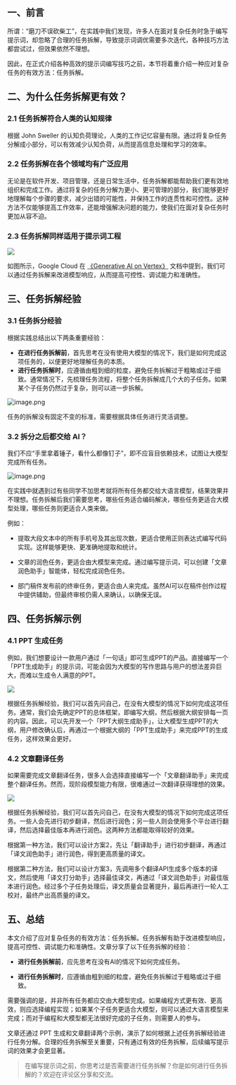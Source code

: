 ## 一、前言

所谓：“磨刀不误砍柴工”，在实践中我们发现，许多人在面对复杂任务时急于编写提示词，却忽略了合理的任务拆解，导致提示词调优需要多次迭代，各种技巧方法都尝试过，但效果依然不理想。

因此，在正式介绍各种高效的提示词编写技巧之前，本节将着重介绍一种应对复杂任务的有效方法：任务拆解。

## 二、为什么任务拆解更有效？

### 2.1 **任务拆解符合人类的认知规律**

根据 John Sweller 的认知负荷理论，人类的工作记忆容量有限。通过将复杂任务分解成小部分，可以有效减少认知负荷，从而提高信息处理和学习的效率。

### 2.2 **任务拆解在各个领域均有广泛应用**

无论是在软件开发、项目管理，还是日常生活中，任务拆解都能帮助我们更有效地组织和完成工作。通过将复杂的任务分解为更小、更可管理的部分，我们能够更好地理解每个步骤的要求，减少出错的可能性，并保持工作的连贯性和可控性。这种方法不仅能够提高工作效率，还能增强解决问题的能力，使我们在面对复杂任务时更加从容不迫。

### 2.3 **任务拆解同样适用于提示词工程**

![](https://p3-juejin.byteimg.com/tos-cn-i-k3u1fbpfcp/d4ed2f23e69a4bd5be1d36741c2890d9~tplv-k3u1fbpfcp-jj-mark:1600:0:0:0:q75.png#?w=862&h=377&s=63761&e=png&a=1&b=fcfcfc)

如图所示，Google Cloud 在 [《Generative AI on Vertex》](https://cloud.google.com/vertex-ai/generative-ai/docs/learn/prompts/break-down-prompts "https://cloud.google.com/vertex-ai/generative-ai/docs/learn/prompts/break-down-prompts") 文档中提到，我们可以通过任务拆解来改进模型响应，从而提高可控性、调试能力和准确性。

## 三、任务拆解经验

### 3.1 任务拆分经验

根据实践总结出以下两条重要经验：

* **在进行任务拆解前**，首先思考在没有使用大模型的情况下，我们是如何完成这项任务的，以便更好地理解任务的本质。
* **进行任务拆解时**，应遵循由粗到细的粒度，避免任务拆解过于粗略或过于细致。通常情况下，先梳理任务流程，将整个任务拆解成几个大的子任务。如果某个子任务仍然过于复杂，则可以进一步拆解。

![image.png](https://p1-juejin.byteimg.com/tos-cn-i-k3u1fbpfcp/5ab4428a913a4681953a05b5b730e36e~tplv-k3u1fbpfcp-jj-mark:1600:0:0:0:q75.png#?w=740&h=237&s=34443&e=png&a=1&b=fbfbfb)

任务的拆解没有固定不变的标准，需要根据具体任务进行灵活调整。

### 3.2 拆分之后都交给 AI？

我们不应“手里拿着锤子，看什么都像钉子”，即不应盲目依赖技术，试图让大模型完成所有任务。

![image.png](https://p3-juejin.byteimg.com/tos-cn-i-k3u1fbpfcp/30df89bba94c4deba698fc4d1057c8d3~tplv-k3u1fbpfcp-jj-mark:1600:0:0:0:q75.png#?w=737&h=299&s=36937&e=png&a=1&b=fcfcfc)

在实践中就遇到过有些同学不加思考就将所有任务都交给大语言模型，结果效果并不理想。任务拆解后我们需要思考，哪些任务适合编码解决，哪些任务更适合大模型处理，哪些任务则更适合人类来做。

例如：

* 提取大段文本中的所有手机号及其出现次数，更适合使用正则表达式编写代码实现。这样能够更快、更准确地提取和统计。

* 文章的润色任务，更适合由大模型来完成。通过编写提示词，可以创建「文章润色助手」智能体，轻松完成润色任务。

* 部门稿件发布前的终审任务，更适合由人来完成。虽然AI可以在稿件创作过程中提供辅助，但最终审核仍需人来确认，以确保无误。

## 四、任务拆解示例

### 4.1 PPT 生成任务

例如，我们想要设计一款用户通过「一句话」即可生成PPT的产品。直接编写一个「PPT生成助手」的提示词，可能会因为大模型的写作思路与用户的想法差异巨大，而难以生成令人满意的PPT。

![](https://p3-juejin.byteimg.com/tos-cn-i-k3u1fbpfcp/1fe118ad1e0a45c1af88945412534271~tplv-k3u1fbpfcp-jj-mark:1600:0:0:0:q75.png#?w=790&h=522&s=43471&e=png&a=1&b=fdfdfd)

根据任务拆解经验，我们可以首先问自己，在没有大模型的情况下如何完成这项任务。通常，我们会先确定PPT的总体框架，即编写大纲，然后根据大纲安排每一页的内容。因此，可以先开发一个「PPT大纲生成助手」，让大模型生成PPT的大纲，用户修改确认后，再通过一个根据大纲的「PPT生成助手」来完成PPT的生成任务，这样效果会更好。

### 4.2 文章翻译任务

如果需要完成文章翻译任务，很多人会选择直接编写一个「文章翻译助手」来完成整个翻译任务。然而，现阶段模型能力有限，很难通过一次翻译获得理想的效果。

![](https://p3-juejin.byteimg.com/tos-cn-i-k3u1fbpfcp/2fa2945d1a044dae9fdba864d96b8961~tplv-k3u1fbpfcp-jj-mark:1600:0:0:0:q75.png#?w=1067&h=768&s=103924&e=png&a=1&b=fcfcfc)

根据任务拆解经验，我们可以首先问自己，在没有大模型的情况下如何完成这项任务。一些人会先进行初步翻译，然后进行润色；另一些人则会使用多个平台进行翻译，然后选择最佳版本再进行润色。这两种方法都能取得较好的效果。

根据第一种方法，我们可以设计方案2，先让「翻译助手」进行初步翻译，再通过「译文润色助手」进行润色，得到更高质量的译文。

根据第二种方法，我们可以设计方案3，先调用多个翻译API生成多个版本的译文，然后使用「译文打分助手」选择最佳译文，再通过「译文润色助手」对最佳版本进行润色。经过多个子任务处理后，译文质量会显著提升，最后再进行一轮人工校对，最终产出高质量的译文。

## 五、总结

本文介绍了应对复杂任务的有效方法：任务拆解。任务拆解有助于改进模型响应，提高可控性、调试能力和准确性。文章分享了以下任务拆解的经验：

* **进行任务拆解前**，应先思考在没有AI的情况下如何完成任务。

* **进行任务拆解时**，应遵循由粗到细的粒度，避免任务拆解过于粗略或过于细致。

需要强调的是，并非所有任务都应交由大模型完成。如果编程方式更有效、更高效，则应选择编程实现；如果某个子任务更适合大模型，则可以通过大语言模型来完成；而对于编程和大模型都无法很好完成的子任务，则需要人的参与。

文章还通过 PPT 生成和文章翻译两个示例，演示了如何根据上述任务拆解经验进行任务分解。合理的任务拆解至关重要，只有通过有效的任务拆解，后续编写提示词的效果才会更显著。

> 在编写提示词之前，你思考过是否需要进行任务拆解？你是如何进行任务拆解的？欢迎在评论区分享和交流。